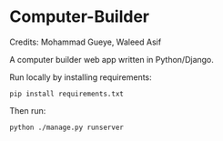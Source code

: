Computer-Builder
================

Credits: Mohammad Gueye, Waleed Asif

A computer builder web app written in Python/Django.

Run locally by installing requirements:

    pip install requirements.txt
  
Then run:

    python ./manage.py runserver
